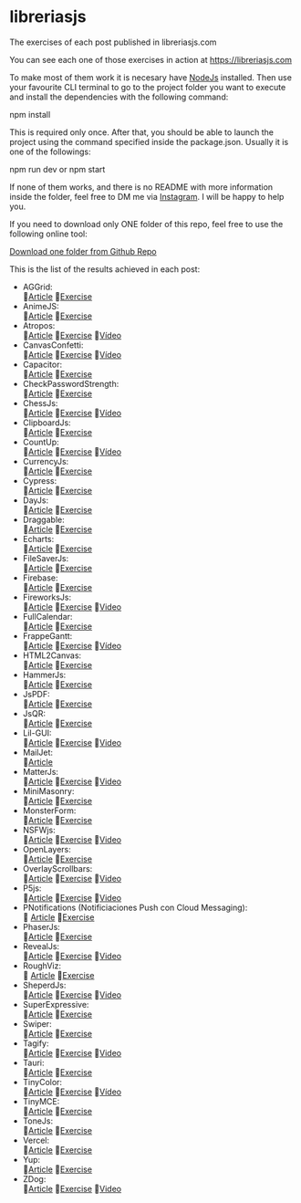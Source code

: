 # libreriasjs

The exercises of each post published in libreriasjs.com

You can see each one of those exercises in action at https://libreriasjs.com

To make most of them work it is necesary have [NodeJs](https://nodejs.org/en/) installed.
Then use your favourite CLI terminal to go to the project folder you want to execute and install the dependencies with the following command:

npm install

This is required only once. After that, you should be able to launch the project using the command specified inside the package.json. Usually it is one of the followings:

npm run dev or npm start

If none of them works, and there is no README with more information inside the folder, feel free to DM me via [Instagram](https://www.instagram.com/libreriasjs/). I will be happy to help you.

If you need to download only ONE folder of this repo, feel free to use the following online tool:

[Download one folder from Github Repo](https://download-directory.github.io/)

This is the list of the results achieved in each post:

- AGGrid: \
  📃[Article](https://libreriasjs.com/libreria-javascript-crear-tablas-dinamicas-aggrid/) 🚀[Exercise](https://libreriasjs.com/exercises/aggrid/)
- AnimeJS: \
  📃[Article](https://libreriasjs.com/libreria-javascript-animaciones-animejs/) 🚀[Exercise](https://libreriasjs.com/exercises/anime-js/)
- Atropos: \
  📃[Article](https://libreriasjs.com/libreria-javascript-parallax-atropos/) 🚀[Exercise](https://codepen.io/Danivalldo/pen/yLzbeQg) 🎥[Vídeo](https://youtu.be/5YfKtBKbkic)
- CanvasConfetti: \
  📃[Article](https://libreriasjs.com/libreria-javascript-efecto-confeti-canvas-confetti/) 🚀[Exercise](https://libreriasjs.com/exercises/canvas-confetti/) 🎥[Vídeo](https://www.youtube.com/watch?v=3pzYfEipUK4)
- Capacitor: \
  📃[Article](https://libreriasjs.com/libreria-javascript-apps-multiplataforma-capacitor/) 🚀[Exercise](https://libreriasjs.com/exercises/spent-tracker/index.html)
- CheckPasswordStrength: \
  📃[Article](https://libreriasjs.com/libreria-javascript-contrasenacheck-password-strength/) 🚀[Exercise](https://libreriasjs.com/exercises/check-password-strength/)
- ChessJs: \
  📃[Article](https://libreriasjs.com/libreria-javascript-ajedrez-chessjs/) 🚀[Exercise](https://libreriasjs.com/exercises/chessjs/) 🎥[Vídeo](https://youtu.be/PMuzqWowKhM)
- ClipboardJs: \
  📃[Article](https://libreriasjs.com/libreria-javascript-copiar-portapapeles-clipboardjs/) 🚀[Exercise](https://libreriasjs.com/exercises/clipboard/)
- CountUp: \
  📃[Article](https://libreriasjs.com/libreria-javascript-efecto-contador-countup/) 🚀[Exercise](https://codepen.io/Danivalldo/pen/oNGWwVW) 🎥[Vídeo](https://youtu.be/IJJR7cx82tg)
- CurrencyJs: \
  📃[Article](https://libreriasjs.com/libreria-javascript-formatear-divisas-currencyjs/) 🚀[Exercise](https://libreriasjs.com/exercises/currencyjs/)
- Cypress: \
  📃[Article](https://libreriasjs.com/libreria-javascript-crear-tests-e2e-cypress/) 🚀[Exercise](https://github.com/Danivalldo/libreriasjs/tree/master/cypress/cypress/e2e)
- DayJs: \
  📃[Article](https://libreriasjs.com/libreria-javascript-fechas-dayjs/) 🚀[Exercise](https://codepen.io/Danivalldo/pen/NWajGoo)
- Draggable: \
  📃[Article](https://libreriasjs.com/libreria-javascript-drag-and-drop-draggable/) 🚀[Exercise](https://codepen.io/Danivalldo/pen/NWajvWJ)
- Echarts: \
  📃[Article](https://libreriasjs.com/libreria-javascript-crear-graficos-y-visualizacion-datos-echarts/) 🚀[Exercise](https://libreriasjs.com/exercises/echarts/)
- FileSaverJs: \
  📃[Article](https://libreriasjs.com/libreria-javascript-descargar-archivos-filesaver/) 🚀[Exercise](https://libreriasjs.com/exercises/file-saver/)
- Firebase: \
  📃[Article](https://libreriasjs.com/crear-aplicaciones-fullstack-javascript-firebase/) 🚀[Exercise](https://libreriasjs.com/exercises/firebase/)
- FireworksJs: \
  📃[Article](https://libreriasjs.com/libreria-javascript-efecto-fuegos-artificiales-fireworksjs/) 🚀[Exercise](https://libreriasjs.com/exercises/fireworksjs/) 🎥[Video](https://www.youtube.com/watch?v=CdfRnumy8xg)
- FullCalendar: \
  📃[Article](https://libreriasjs.com/libreria-javascript-crear-calendarios-eventos-fullcalendar/) 🚀[Exercise](https://libreriasjs.com/exercises/fullcalendar/)
- FrappeGantt: \
  📃[Article](https://libreriasjs.com/libreria-javascript-crear-diagramas-gantt-frappe-gantt/) 🚀[Exercise](https://libreriasjs.com/exercises/frappe-gantt/) 🎥[Vídeo](https://youtu.be/A-utD1dtEqM)
- HTML2Canvas: \
  📃[Article](https://libreriasjs.com/libreria-javascript-captura-pantalla-html-2-canvas/) 🚀[Exercise](https://libreriasjs.com/exercises/html2canvas/)
- HammerJs: \
  📃[Article](https://libreriasjs.com/libreria-javascript-interacciones-hammerjs/) 🚀[Exercise](https://codepen.io/Danivalldo/pen/abLWyOp)
- JsPDF: \
  📃[Article](https://libreriasjs.com/libreria-javascript-crear-pdf-jspdf/) 🚀[Exercise](https://libreriasjs.com/exercises/js-pdf/)
- JsQR: \
  📃[Article](https://libreriasjs.com/libreria-javascript-crear-y-leer-qrs-qrcode-y-jsqr/) 🚀[Exercise](https://libreriasjs.com/exercises/jsqr/)
- Lil-GUI: \
  📃[Article](https://libreriasjs.com/libreria-javascript-interfaces-lil-gui/) 🚀[Exercise](https://codepen.io/Danivalldo/pen/oNGWXKX) 🎥[Video](https://youtu.be/Wp8UOe_FSsE)
- MailJet: \
  📃[Article](https://libreriasjs.com/enviar-correos-electronicos-con-nodejs-y-mailjet/)
- MatterJs: \
  📃[Article](https://libreriasjs.com/libreria-javascript-simular-fisicas-2d-matterjs/) 🚀[Exercise](https://libreriasjs.com/exercises/matterjs/)  🎥[Video](https://youtu.be/AQfkpGqZyWQ)
- MiniMasonry: \
  📃[Article](https://libreriasjs.com/libreria-javascript-crear-layouts-mini-masonry/) 🚀[Exercise](https://libreriasjs.com/exercises/mini-masonry/)
- MonsterForm: \
  📃[Article](https://libreriasjs.com/crear-formularios-de-miedo-para-halloween-con-css-y-javascript/) 🚀[Exercise](https://libreriasjs.com/exercises/monster-form/)
- NSFWjs: \
  📃[Article](https://libreriasjs.com/libreria-javascript-detectar-y-filtrar-imagenes-desnudos-nsfwjs/) 🚀[Exercise](https://libreriasjs.com/exercises/nsfwjs/) 🎥[Video](https://www.youtube.com/watch?v=HAGcTxtcPM4)
- OpenLayers: \
  📃[Article](https://libreriasjs.com/libreria-javascript-mapas-openlayers/) 🚀[Exercise](https://libreriasjs.com/exercises/open-layers/)
- OverlayScrollbars: \
  📃[Article](https://libreriasjs.com/libreria-javascript-personalizar-barras-scroll-overlay-scrollbars/) 🚀[Exercise](https://libreriasjs.com/exercises/overlay-scrollbars/) 🎥[Video](https://youtu.be/X2SoxyRLQ9M)
- P5js: \
  📃[Article](https://libreriasjs.com/libreria-javascript-arte-p5js/) 🚀[Exercise](https://libreriasjs.com/exercises/p5js/) 🎥[Video](https://youtu.be/DkWdOktIx7c)
- PNotifications (Notificiaciones Push con Cloud Messaging): \
  📃 [Article](https://libreriasjs.com/notificaciones-push-javascript-cloud-messaging/) 🚀[Exercise](https://github.com/Danivalldo/libreriasjs/tree/master/PNotifications)
- PhaserJs: \
  📃[Article](https://libreriasjs.com/libreria-javascript-crear-videojuegos-phaser/) 🚀[Exercise](https://libreriasjs.com/exercises/phaser/)
- RevealJs: \
  📃[Article](https://libreriasjs.com/libreria-javascript-presentaciones-revealjs/) 🚀[Exercise](https://libreriasjs.com/exercises/revealjs/#/) 🎥[Video](https://youtu.be/YxE1EsWzPZM)
- RoughViz: \
  📃 [Article](https://libreriasjs.com/libreria-javascript-crear-graficos-roughviz/) 🚀[Exercise](https://libreriasjs.com/exercises/roughviz/)
- SheperdJs: \
  📃[Article](https://libreriasjs.com/libreria-javascript-guia-usuarios-shepherdjs/) 🚀[Exercise](https://libreriasjs.com/exercises/shepherdjs/) 🎥[Video](https://youtu.be/V_-OS3ttiHg)
- SuperExpressive: \
  📃[Article](https://libreriasjs.com/libreria-javascript-regex-superexpressive/) 🚀[Exercise](https://libreriasjs.com/exercises/super-expressive/)
- Swiper: \
  📃[Article](https://libreriasjs.com/libreria-javascript-crear-sliders-swiper/) 🚀[Exercise](https://libreriasjs.com/exercises/swiper)
- Tagify: \
  📃[Article](https://libreriasjs.com/libreria-javascript-tags-tagify/) 🚀[Exercise](https://libreriasjs.com/exercises/tagify/) 🎥[Video](https://youtu.be/1LWeuH1t4wY)
- Tauri: \
  📃[Article](https://libreriasjs.com/libreria-javascript-aplicaciones-escritorio-tauri/) 🚀[Exercise](https://libreriasjs.com/exercises/tauri/index.html)
- TinyColor: \
  📃[Article](https://libreriasjs.com/libreria-javascript-controlar-colores-tiny-color/) 🚀[Exercise](https://codepen.io/Danivalldo/pen/ZEXKQYb) 🎥[Vídeo](https://youtu.be/tJ9oxeDrFDI)
- TinyMCE: \
  📃[Article](https://libreriasjs.com/libreria-javascript-crear-editor-texto-enriquecido-tinymce/) 🚀[Exercise](https://libreriasjs.com/exercises/tinymce/)
- ToneJs: \
  📃[Article](https://libreriasjs.com/libreria-javascript-crear-muscia-electronica-tonejs/) 🚀[Exercise](https://libreriasjs.com/exercises/tonejs/)
- Vercel: \
  📃[Article](https://libreriasjs.com/publicar-proyectos-frontend-javascript-vercel/) 🚀[Exercise](https://libreriasjsverceldeploy.vercel.app/)
- Yup: \
  📃[Article](https://libreriasjs.com/libreria-javascript-validar-formularios-yup/) 🚀[Exercise](https://libreriasjs.com/exercises/yup/)
- ZDog: \
  📃[Article](https://libreriasjs.com/libreria-javascript-diseno-3d-zdog/) 🚀[Exercise](https://libreriasjs.com/exercises/zdog/) 🎥[Video](https://youtu.be/zV8gCrSxbJg)
